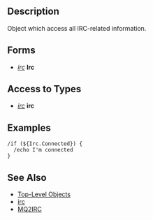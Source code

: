 ## Description

Object which access all IRC-related information.

## Forms

-   *[irc](../data-types/mq2irc-datatype-irc.md)* **Irc**

## Access to Types

-   *[irc](../data-types/mq2irc-datatype-irc.md)* **irc**

## Examples

`/if (${Irc.Connected}) {`  
`  /echo I'm connected`  
`}`

## See Also

-   [Top-Level Objects](top-level-objects.md)
-   [irc](../data-types/mq2irc-datatype-irc.md)
-   [MQ2IRC](../plugins/mq2irc.md)


